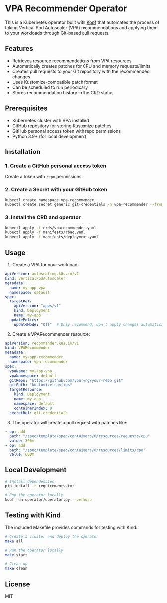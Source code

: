 # VPA Recommender Operator

This is a Kubernetes operator built with [Kopf](https://github.com/nolar/kopf) that automates the process of taking Vertical Pod Autoscaler (VPA) recommendations and applying them to your workloads through Git-based pull requests.

## Features

- Retrieves resource recommendations from VPA resources
- Automatically creates patches for CPU and memory requests/limits
- Creates pull requests to your Git repository with the recommended changes
- Uses Kustomize-compatible patch format
- Can be scheduled to run periodically
- Stores recommendation history in the CRD status

## Prerequisites

- Kubernetes cluster with VPA installed
- GitHub repository for storing Kustomize patches
- GitHub personal access token with repo permissions
- Python 3.9+ (for local development)

## Installation

### 1. Create a GitHub personal access token

Create a token with `repo` permissions.

### 2. Create a Secret with your GitHub token

```bash
kubectl create namespace vpa-recommender
kubectl create secret generic git-credentials -n vpa-recommender --from-literal=token=your-github-token
```

### 3. Install the CRD and operator

```bash
kubectl apply -f crds/vparecommender.yaml
kubectl apply -f manifests/rbac.yaml
kubectl apply -f manifests/deployment.yaml
```

## Usage

1. Create a VPA for your workload:

```yaml
apiVersion: autoscaling.k8s.io/v1
kind: VerticalPodAutoscaler
metadata:
  name: my-app-vpa
  namespace: default
spec:
  targetRef:
    apiVersion: "apps/v1"
    kind: Deployment
    name: my-app
  updatePolicy:
    updateMode: "Off"  # Only recommend, don't apply changes automatically
```

2. Create a VPARecommender resource:

```yaml
apiVersion: recommander.k8s.io/v1
kind: VPARecommender
metadata:
  name: my-app-recommender
  namespace: vpa-recommender
spec:
  vpaName: my-app-vpa
  vpaNamespace: default
  gitRepo: "https://github.com/yourorg/your-repo.git"
  gitPath: "kustomize-configs"
  targetResource:
    kind: Deployment
    name: my-app
    namespace: default
    containerIndex: 0
  secretRef: git-credentials
```

3. The operator will create a pull request with patches like:

```yaml
- op: add
  path: "/spec/template/spec/containers/0/resources/requests/cpu" 
  value: 300m
- op: add
  path: "/spec/template/spec/containers/0/resources/limits/cpu" 
  value: 600m
```

## Local Development

```bash
# Install dependencies
pip install -r requirements.txt

# Run the operator locally
kopf run operator/operator.py --verbose
```

## Testing with Kind

The included Makefile provides commands for testing with Kind:

```bash
# Create a cluster and deploy the operator
make all

# Run the operator locally
make start

# Clean up
make clean
```

## License

MIT
